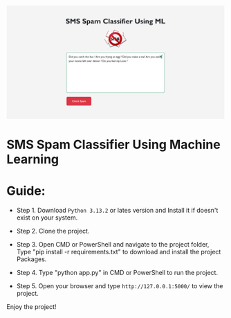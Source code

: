 ![Project Screenshot](screenshots/127.0.0.1_5000_.png)

# SMS Spam Classifier Using Machine Learning

# Guide:

* Step 1. Download `Python 3.13.2` or lates version and Install it if doesn't exist on your system.

* Step 2. Clone the project.

* Step 3. Open CMD or PowerShell and navigate to the project folder, Type "pip install -r requirements.txt" to download and install the project Packages.

* Step 4. Type "python app.py" in CMD or PowerShell to run the project.

* Step 5. Open your browser and type `http://127.0.0.1:5000/` to view the project.

Enjoy the project!
